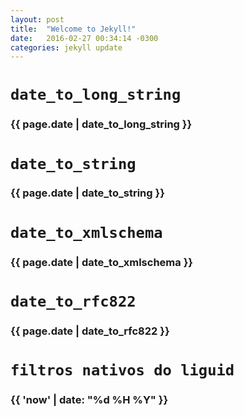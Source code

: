 ```yaml
---
layout: post
title:  "Welcome to Jekyll!"
date:   2016-02-27 00:34:14 -0300
categories: jekyll update
---
```


# `date_to_long_string`

### {{ page.date | date_to_long_string }}

# `date_to_string`

### {{ page.date | date_to_string }}

# `date_to_xmlschema`

### {{ page.date | date_to_xmlschema }}

# `date_to_rfc822`

### {{ page.date | date_to_rfc822 }}

# `filtros nativos do liguid`

### {{ 'now' | date: "%d %H %Y" }}
